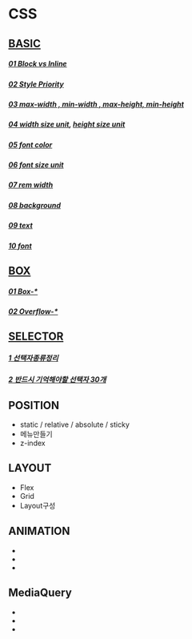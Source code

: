 # CSS

[BASIC](https://developer.mozilla.org/ko/docs/Learn/Getting_started_with_the_web/CSS_basics)
---
##### [01 Block vs Inline](https://nack1400.tistory.com/entry/HTML-9-Block-%ED%83%9C%EA%B7%B8-Inline-%ED%83%9C%EA%B7%B8-%EB%B9%84%EA%B5%90-%EC%A0%95%EB%A6%AC%EB%B8%94%EB%A1%9Dvs%EC%9D%B8%EB%9D%BC%EC%9D%B8-%ED%83%9C%EA%B7%B8-%EC%A0%95%EB%A6%AC)
##### [02 Style Priority](https://blinders.tistory.com/87)
##### [03 max-width , min-width , max-height, min-height](https://developer.mozilla.org/en-US/docs/Web/CSS/max-width)

##### [04 width size unit](https://developer.mozilla.org/ko/docs/Web/CSS/width), [height size unit](https://developer.mozilla.org/ko/docs/Web/CSS/height)
##### [05 font color](https://developer.mozilla.org/ko/docs/Web/CSS/color)
##### [06 font size unit](https://developer.mozilla.org/ko/docs/Web/CSS/font-size)
##### [07 rem width](https://www.inflearn.com/blogs/3759?gad_source=1&gclid=EAIaIQobChMIvvXO5ubWgwMVc10PAh02LQN-EAAYASAAEgL8a_D_BwE)
##### [08 background](https://developer.mozilla.org/ko/docs/Web/CSS/background) 
##### [09 text](https://developer.mozilla.org/ko/docs/Web/CSS/text-align)
##### [10 font](https://developer.mozilla.org/ko/docs/Web/CSS/font)

[BOX](https://developer.mozilla.org/ko/docs/Learn/CSS/Building_blocks/The_box_model)
---
##### [01 Box-*](https://developer.mozilla.org/ko/docs/Web/CSS/font)
##### [02 Overflow-*](https://developer.mozilla.org/en-US/docs/Web/CSS/overflow)


[SELECTOR](https://developer.mozilla.org/ko/docs/Web/CSS/CSS_selectors)
---
##### [1 선택자종류정리](https://velog.io/@dev2820/CSS-CSS-%EC%84%A0%ED%83%9D%EC%9E%90-%EC%A0%95%EB%A6%AC)
##### [2 반드시 기억해야할 선택자 30개](https://webdesign.tutsplus.com/ko/the-30-css-selectors-you-must-memorize--net-16048t) 

POSITION
---
- static / relative / absolute / sticky
- 메뉴만들기
- z-index

LAYOUT
---
- Flex
- Grid
- Layout구성


ANIMATION
---
- 
-
-

MediaQuery
---
-
-
-



 
